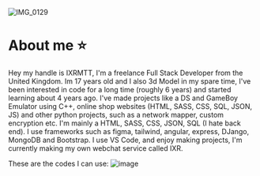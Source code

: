 ![IMG_0129](https://github.com/user-attachments/assets/35b5b95e-bc90-43db-bdf0-0e237e1400c9)
# About me ⭐

Hey my handle is IXRMTT, I'm a freelance Full Stack Developer from the United Kingdom.
Im 17 years old and I also 3d Model in my spare time, I've been interested in code for a long time (roughly 6 years) and started learning about 4 years ago.
I've made projects like a DS and GameBoy Emulator using C++, online shop websites (HTML, SASS, CSS, SQL, JSON, JS) and other python projects, such as a network mapper, custom encryption etc.
I'm mainly a HTML, SASS, CSS, JSON, SQL (I hate back end). I use frameworks such as figma, tailwind, angular, express, DJango, MongoDB and Bootstrap.
I use VS Code, and enjoy making projects, I'm currently making my own webchat service called IXR.

These are the codes I can use:
![image](https://github.com/user-attachments/assets/1e2ae606-b1d4-462c-951d-b06fb3b9397d) 


